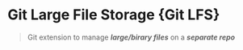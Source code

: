 # Git Large File Storage {Git LFS}
> Git extension to manage _**large/birary files**_ on a _**separate repo**_ 
